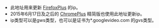 * 此地址用来更新 [FirefoxPlus](https://github.com/comeforu2012/truth/wiki/FirefoxPlus) 的ip。
* 2015年6月17日及之后的 [ChromePlus](https://github.com/comeforu2012/truth/wiki/ChromePlus) 精简版也使用此地址更新ip。
* ip类型可以是gws类型，也可以是证书为*.googlevideo.com 的gvs类型。
